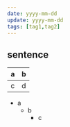 ```yaml
---
date: yyyy-mm-dd
update: yyyy-mm-dd
tags: [tag1,tag2]
---
```


## sentence

|a|b|
|---|---|
|c|d|

- a
    - b
        - c
